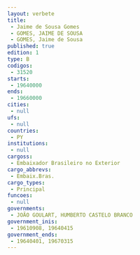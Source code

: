 ```yaml
---
layout: verbete
title:
 - Jaime de Sousa Gomes
 - GOMES, JAIME DE SOUSA
 - GOMES, Jaime de Sousa
published: true
edition: 1  
type: B
codigos: 
 - 31520
starts: 
 - 19640000
ends: 
 - 19660000
cities: 
 - null 
ufs: 
 - null 
countries: 
 - PY
institutions: 
 - null 
cargoss: 
 - Embaixador Brasileiro no Exterior
cargo_abbrevs: 
 - Embaix.Bras.
cargo_types: 
 - Principal
funcoes: 
 - null 
governments: 
 - JOÃO GOULART, HUMBERTO CASTELO BRANCO
government_inis: 
 - 19610908, 19640415
government_ends: 
 - 19640401, 19670315
---
```


